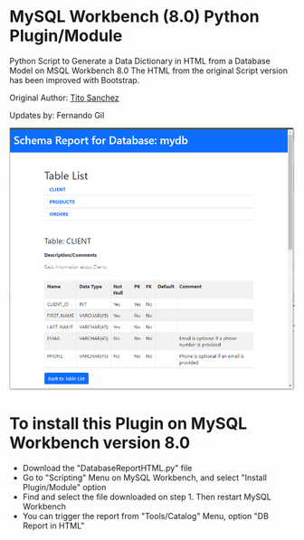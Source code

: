 # MySQL Workbench (8.0) Python Plugin/Module
Python Script to Generate a Data Dictionary in HTML from a Database Model on MSQL Workbench 8.0
The HTML from the original Script version has been improved with Bootstrap.

Original Author: [Tito Sanchez](https://github.com/tmsanchez/workbenchscripts/blob/master/README.md)

Updates by: Fernando Gil

![Install Plugin](https://github.com/gilfranfer/mysqlwb-datadic/blob/main/DemoDataDictionaryImage.PNG)


# To install this Plugin on MySQL Workbench version 8.0
- Download the "DatabaseReportHTML.py" file
- Go to "Scripting" Menu on MySQL Workbench, and select "Install Plugin/Module" option
- Find and select the file downloaded on step 1. Then restart MySQL Workbench
- You can trigger the report from "Tools/Catalog" Menu, option "DB Report in HTML"
